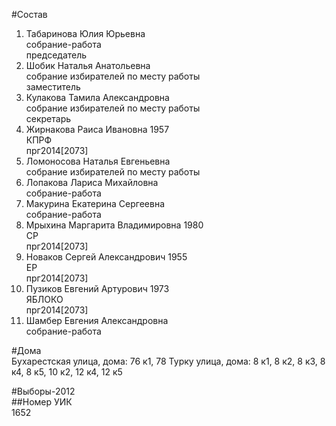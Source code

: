 #Состав  
1. Табаринова Юлия Юрьевна  
    собрание-работа  
    председатель  
2. Шобик Наталья Анатольевна  
    собрание избирателей по месту работы  
    заместитель  
3. Кулакова Тамила Александровна  
    собрание избирателей по месту работы  
    секретарь  
4. Жирнакова Раиса Ивановна 1957  
    КПРФ  
    прг2014[2073]  
5. Ломоносова Наталья Евгеньевна  
    собрание избирателей по месту работы  
6. Лопакова Лариса Михайловна  
    собрание-работа  
7. Макурина Екатерина Сергеевна  
    собрание-работа  
8. Мрыхина Маргарита Владимировна 1980  
    СР  
    прг2014[2073]  
9. Новаков Сергей Александрович 1955  
    ЕР  
    прг2014[2073]  
10. Пузиков Евгений Артурович 1973  
    ЯБЛОКО  
    прг2014[2073]  
11. Шамбер Евгения Александровна  
    собрание-работа  
  
#Дома  
Бухарестская улица, дома: 76 к1, 78 Турку улица, дома: 8 к1, 8 к2, 8 к3, 8 к4, 8 к5, 10 к2, 12 к4, 12 к5  
  
#Выборы-2012  
##Номер УИК  
1652  
